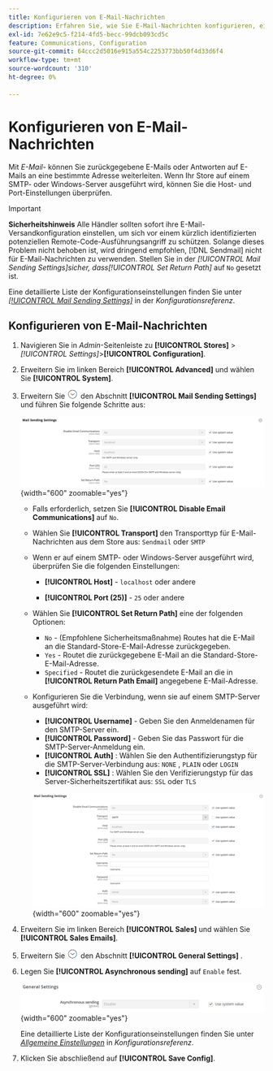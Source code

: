 ```yaml
---
title: Konfigurieren von E-Mail-Nachrichten
description: Erfahren Sie, wie Sie E-Mail-Nachrichten konfigurieren, einschließlich des Routings zurückgegebener E-Mails oder Antworten auf eine bestimmte E-Mail-Adresse.
exl-id: 7e62e9c5-f214-4fd5-becc-99dcb093cd5c
feature: Communications, Configuration
source-git-commit: 64ccc2d5016e915a554c2253773bb50f4d33d6f4
workflow-type: tm+mt
source-wordcount: '310'
ht-degree: 0%

---
```


# Konfigurieren von E-Mail-Nachrichten

Mit _E-Mail-_ können Sie zurückgegebene E-Mails oder Antworten auf E-Mails an eine bestimmte Adresse weiterleiten. Wenn Ihr Store auf einem SMTP- oder Windows-Server ausgeführt wird, können Sie die Host- und Port-Einstellungen überprüfen.

>[!IMPORTANT]
>
>**Sicherheitshinweis** Alle Händler sollten sofort ihre E-Mail-Versandkonfiguration einstellen, um sich vor einem kürzlich identifizierten potenziellen Remote-Code-Ausführungsangriff zu schützen. Solange dieses Problem nicht behoben ist, wird dringend empfohlen, [!DNL Sendmail] nicht für E-Mail-Nachrichten zu verwenden. Stellen Sie in der _[!UICONTROL Mail Sending Settings]_sicher, dass_[!UICONTROL Set Return Path]_ auf `No` gesetzt ist.

Eine detaillierte Liste der Konfigurationseinstellungen finden Sie unter [_[!UICONTROL Mail Sending Settings]_](../configuration-reference/advanced/system.md) in der _Konfigurationsreferenz_.

## Konfigurieren von E-Mail-Nachrichten

1. Navigieren Sie in _Admin_-Seitenleiste zu **[!UICONTROL Stores]** > _[!UICONTROL Settings]_>**[!UICONTROL Configuration]**.

1. Erweitern Sie im linken Bereich **[!UICONTROL Advanced]** und wählen Sie **[!UICONTROL System]**.

1. Erweitern Sie ![Erweiterungsauswahl](../assets/icon-display-expand.png) den Abschnitt **[!UICONTROL Mail Sending Settings]** und führen Sie folgende Schritte aus:

   ![Erweiterte Konfiguration - Einstellungen für den E-Mail-Versand](../configuration-reference/advanced/assets/system-mail-sending-settings.png){width="600" zoomable="yes"}

   - Falls erforderlich, setzen Sie **[!UICONTROL Disable Email Communications]** auf `No`.

   - Wählen Sie **[!UICONTROL Transport]** den Transporttyp für E-Mail-Nachrichten aus dem Store aus: `Sendmail` oder `SMTP`

   - Wenn er auf einem SMTP- oder Windows-Server ausgeführt wird, überprüfen Sie die folgenden Einstellungen:

      - **[!UICONTROL Host]** - `localhost` oder andere

      - **[!UICONTROL Port (25)]** - `25` oder andere

   - Wählen Sie **[!UICONTROL Set Return Path]** eine der folgenden Optionen:

      - `No` - (Empfohlene Sicherheitsmaßnahme) Routes hat die E-Mail an die Standard-Store-E-Mail-Adresse zurückgegeben.
      - `Yes` - Routet die zurückgegebene E-Mail an die Standard-Store-E-Mail-Adresse.
      - `Specified` - Routet die zurückgesendete E-Mail an die in **[!UICONTROL Return Path Email]** angegebene E-Mail-Adresse.

   - Konfigurieren Sie die Verbindung, wenn sie auf einem SMTP-Server ausgeführt wird:

      - **[!UICONTROL Username]** - Geben Sie den Anmeldenamen für den SMTP-Server ein.
      - **[!UICONTROL Password]** - Geben Sie das Passwort für die SMTP-Server-Anmeldung ein.
      - **[!UICONTROL Auth]** : Wählen Sie den Authentifizierungstyp für die SMTP-Server-Verbindung aus: `NONE` , `PLAIN` oder `LOGIN`
      - **[!UICONTROL SSL]** : Wählen Sie den Verifizierungstyp für das Server-Sicherheitszertifikat aus: `SSL` oder `TLS`

     ![Erweiterte Konfiguration - Einstellungen für den E-Mail-Versand](../configuration-reference/advanced/assets/system-mail-sending-settings-smtp.png){width="600" zoomable="yes"}

1. Erweitern Sie im linken Bereich **[!UICONTROL Sales]** und wählen Sie **[!UICONTROL Sales Emails]**.

1. Erweitern Sie ![Erweiterungsauswahl](../assets/icon-display-expand.png) den Abschnitt **[!UICONTROL General Settings]** .

1. Legen Sie **[!UICONTROL Asynchronous sending]** auf `Enable` fest.

   ![Verkaufskonfiguration - Allgemeine E-Mail-Einstellungen](../configuration-reference/sales/assets/sales-emails-general-settings.png){width="600" zoomable="yes"}

   Eine detaillierte Liste der Konfigurationseinstellungen finden Sie unter [_Allgemeine Einstellungen_](../configuration-reference/sales/sales-emails.md) in _Konfigurationsreferenz_.

1. Klicken Sie abschließend auf **[!UICONTROL Save Config]**.
